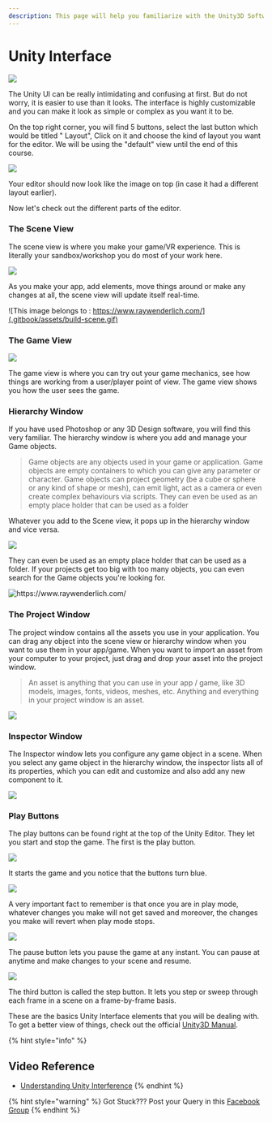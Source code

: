 ```yaml
---
description: This page will help you familiarize with the Unity3D Software.
---
```


# Unity Interface

![](.gitbook/assets/10.jpg)

The Unity UI can be really intimidating and confusing at first. But do not worry, it is easier to use than it looks. The interface is highly customizable and you can make it look as simple or complex as you want it to be.

On the top right corner, you will find 5 buttons, select the last button which would be titled " Layout", Click on it and choose the kind of layout you want for the editor. We will be using the "default" view until the end of this course.

![](.gitbook/assets/11.jpg)

Your editor should now look like the image on top \(in case it had a different layout earlier\).

Now let's check out the different parts of the editor.

### The Scene View

The scene view is where you make your game/VR experience. This is literally your sandbox/workshop you do most of your work here.

![](.gitbook/assets/12.jpg)

As you make your app, add elements, move things around or make any changes at all, the scene view will update itself real-time.

![This image belongs to : https://www.raywenderlich.com/](.gitbook/assets/build-scene.gif)

### The Game View

![](.gitbook/assets/13.jpg)

The game view is where you can try out your game mechanics, see how things are working from a user/player point of view. The game view shows you how the user sees the game.

### Hierarchy Window

If you have used Photoshop or any 3D Design software, you will find this very familiar. The hierarchy window is where you add and manage your Game objects.

> Game objects are any objects used in your game or application. Game objects are empty containers to which you can give any parameter or character. Game objects can project geometry \(be a cube or sphere or any kind of shape or mesh\), can emit light, act as a camera or even create complex behaviours via scripts. They can even be used as an empty place holder that can be used as a folder

Whatever you add to the Scene view, it pops up in the hierarchy window and vice versa.

![](.gitbook/assets/14.jpg)

They can even be used as an empty place holder that can be used as a folder. If your projects get too big with too many objects, you can even search for the Game objects you're looking for.

![https://www.raywenderlich.com/ ](.gitbook/assets/hierachy.gif)

### The Project Window

The project window contains all the assets you use in your application. You can drag any object into the scene view or hierarchy window when you want to use them in your app/game. When you want to import an asset from your computer to your project, just drag and drop your asset into the project window.

> An asset is anything that you can use in your app / game, like 3D models, images, fonts, videos, meshes, etc. Anything and everything in your project window is an asset.

![](.gitbook/assets/15.jpg)

### Inspector Window

The Inspector window lets you configure any game object in a scene. When you select any game object in the hierarchy window, the inspector lists all of its properties, which you can edit and customize and also add any new component to it.

![](.gitbook/assets/17.jpg)

### Play Buttons

The play buttons can be found right at the top of the Unity Editor. They let you start and stop the game. The first is the play button.

![](.gitbook/assets/playbuttons1-1.png)

It starts the game and you notice that the buttons turn blue.

![](.gitbook/assets/playbuttons2.png)

A very important fact to remember is that once you are in play mode, whatever changes you make will not get saved and moreover, the changes you make will revert when play mode stops.

![](.gitbook/assets/playbuttons3.png)

The pause button lets you pause the game at any instant. You can pause at anytime and make changes to your scene and resume.

![](.gitbook/assets/playbuttons4.png)

The third button is called the step button. It lets you step or sweep through each frame in a scene on a frame-by-frame basis.

These are the basics Unity Interface elements that you will be dealing with. To get a better view of things, check out the official [Unity3D Manual](https://docs.unity3d.com/Manual/UnityBasics.html).

{% hint style="info" %}
## Video Reference

* [Understanding Unity Interference](https://www.youtube.com/watch?v=z92ZfYEyojI)
{% endhint %}

{% hint style="warning" %}
Got Stuck??? Post your Query in this [Facebook Group](https://www.facebook.com/groups/soi.vr/)
{% endhint %}

